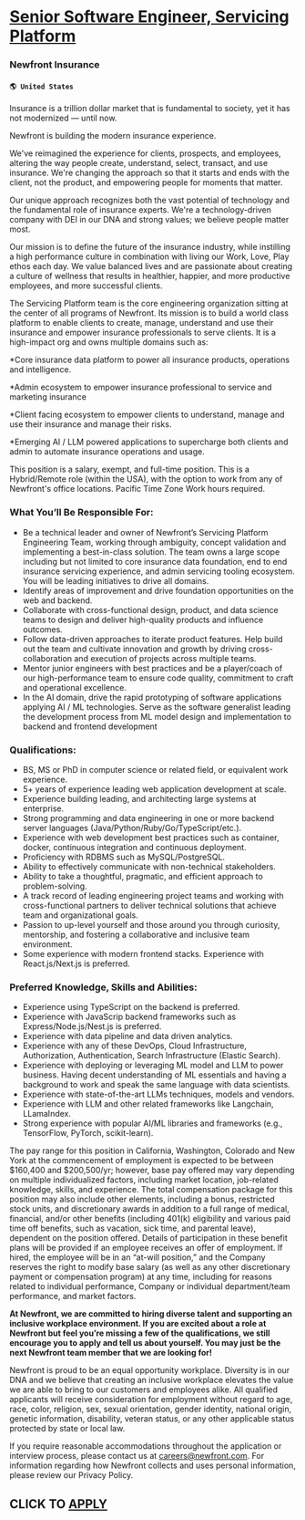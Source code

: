 # [Senior Software Engineer, Servicing Platform](https://www.remotewlb.com/apply/senior-software-engineer-servicing-platform-65202)  
### Newfront Insurance  
#### `🌎 United States`  

Insurance is a trillion dollar market that is fundamental to society, yet it has not modernized — until now.

Newfront is building the modern insurance experience.

We've reimagined the experience for clients, prospects, and employees, altering the way people create, understand, select, transact, and use insurance. We're changing the approach so that it starts and ends with the client, not the product, and empowering people for moments that matter.

Our unique approach recognizes both the vast potential of technology and the fundamental role of insurance experts. We're a technology-driven company with DEI in our DNA and strong values; we believe people matter most.

Our mission is to define the future of the insurance industry, while instilling a high performance culture in combination with living our Work, Love, Play ethos each day. We value balanced lives and are passionate about creating a culture of wellness that results in healthier, happier, and more productive employees, and more successful clients.

The Servicing Platform team is the core engineering organization sitting at the center of all programs of Newfront. Its mission is to build a world class platform to enable clients to create, manage, understand and use their insurance and empower insurance professionals to serve clients. It is a high-impact org and owns multiple domains such as:

*Core insurance data platform to power all insurance products, operations and intelligence.

*Admin ecosystem to empower insurance professional to service and marketing insurance

*Client facing ecosystem to empower clients to understand, manage and use their insurance and manage their risks.

*Emerging AI / LLM powered applications to supercharge both clients and admin to automate insurance operations and usage.

This position is a salary, exempt, and full-time position. This is a Hybrid/Remote role (within the USA), with the option to work from any of Newfront's office locations. Pacific Time Zone Work hours required.

### What You’ll Be Responsible For:

  * Be a technical leader and owner of Newfront’s Servicing Platform Engineering Team, working through ambiguity, concept validation and implementing a best-in-class solution. The team owns a large scope including but not limited to core insurance data foundation, end to end insurance servicing experience, and admin servicing tooling ecosystem. You will be leading initiatives to drive all domains.
  * Identify areas of improvement and drive foundation opportunities on the web and backend.
  * Collaborate with cross-functional design, product, and data science teams to design and deliver high-quality products and influence outcomes.
  * Follow data-driven approaches to iterate product features. Help build out the team and cultivate innovation and growth by driving cross-collaboration and execution of projects across multiple teams.
  * Mentor junior engineers with best practices and be a player/coach of our high-performance team to ensure code quality, commitment to craft and operational excellence.
  * In the AI domain, drive the rapid prototyping of software applications applying AI / ML technologies. Serve as the software generalist leading the development process from ML model design and implementation to backend and frontend development

### Qualifications:

  * BS, MS or PhD in computer science or related field, or equivalent work experience.
  * 5+ years of experience leading web application development at scale.
  * Experience building leading, and architecting large systems at enterprise.
  * Strong programming and data engineering in one or more backend server languages (Java/Python/Ruby/Go/TypeScript/etc.). 
  * Experience with web development best practices such as container, docker, continuous integration and continuous deployment.
  * Proficiency with RDBMS such as MySQL/PostgreSQL.
  * Ability to effectively communicate with non-technical stakeholders.
  * Ability to take a thoughtful, pragmatic, and efficient approach to problem-solving.
  * A track record of leading engineering project teams and working with cross-functional partners to deliver technical solutions that achieve team and organizational goals.
  * Passion to up-level yourself and those around you through curiosity, mentorship, and fostering a collaborative and inclusive team environment.
  * Some experience with modern frontend stacks. Experience with React.js/Next.js is preferred.

### Preferred Knowledge, Skills and Abilities:

  * Experience using TypeScript on the backend is preferred.
  * Experience with JavaScrip backend frameworks such as Express/Node.js/Nest.js is preferred.
  * Experience with data pipeline and data driven analytics.
  * Experience with any of these DevOps, Cloud Infrastructure, Authorization, Authentication, Search Infrastructure (Elastic Search).
  * Experience with deploying or leveraging ML model and LLM to power business. Having decent understanding of ML essentials and having a background to work and speak the same language with data scientists.
  * Experience with state-of-the-art LLMs techniques, models and vendors. 
  * Experience with LLM and other related frameworks like Langchain, LLamaIndex. 
  * Strong experience with popular AI/ML libraries and frameworks (e.g., TensorFlow, PyTorch, scikit-learn).

The pay range for this position in California, Washington, Colorado and New York at the commencement of employment is expected to be between $160,400 and $200,500/yr; however, base pay offered may vary depending on multiple individualized factors, including market location, job-related knowledge, skills, and experience. The total compensation package for this position may also include other elements, including a bonus, restricted stock units, and discretionary awards in addition to a full range of medical, financial, and/or other benefits (including 401(k) eligibility and various paid time off benefits, such as vacation, sick time, and parental leave), dependent on the position offered. Details of participation in these benefit plans will be provided if an employee receives an offer of employment. If hired, the employee will be in an “at-will position,” and the Company reserves the right to modify base salary (as well as any other discretionary payment or compensation program) at any
time, including for reasons related to individual performance, Company or individual department/team performance, and market factors.

 **At Newfront, we are committed to hiring diverse talent and supporting an inclusive workplace environment. If you are excited about a role at Newfront but feel you’re missing a few of the qualifications, we still encourage you to apply and tell us about yourself. You may just be the next Newfront team member that we are looking for!**

Newfront is proud to be an equal opportunity workplace. Diversity is in our DNA and we believe that creating an inclusive workplace elevates the value we are able to bring to our customers and employees alike. All qualified applicants will receive consideration for employment without regard to age, race, color, religion, sex, sexual orientation, gender identity, national origin, genetic information, disability, veteran status, or any other applicable status protected by state or local law.

If you require reasonable accommodations throughout the application or interview process, please contact us at careers@newfront.com. For information regarding how Newfront collects and uses personal information, please review our Privacy Policy.

  
## CLICK TO [APPLY](https://www.remotewlb.com/apply/senior-software-engineer-servicing-platform-65202)

